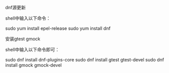 dnf源更新

shell中输入以下命令：

sudo yum install epel-release
sudo yum install dnf

安装gtest gmock

shell中输入以下命令即可：

sudo dnf install dnf-plugins-core
sudo dnf install gtest gtest-devel
sudo dnf install gmock gmock-devel
